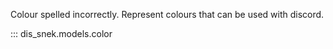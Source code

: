 Colour spelled incorrectly. Represent colours that can be used with discord.

::: dis_snek.models.color